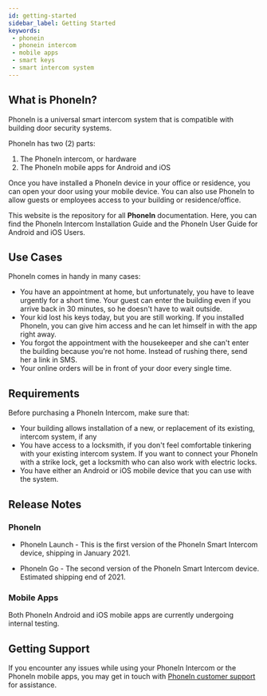```yaml
---
id: getting-started
sidebar_label: Getting Started
keywords: 
 - phonein
 - phonein intercom
 - mobile apps
 - smart keys
 - smart intercom system
---
```


## What is PhoneIn?

PhoneIn is a universal smart intercom system that is compatible with building door security systems. 

PhoneIn has two (2) parts:

1. The PhoneIn intercom, or hardware
2. The PhoneIn mobile apps for Android and iOS

Once you have installed a PhoneIn device in your office or residence, you can open your door using your mobile device. You can also use PhoneIn to allow guests or employees access to your building or residence/office.

This website is the repository for all **PhoneIn** documentation. Here, you can find the PhoneIn Intercom Installation Guide and the PhoneIn User Guide for Android and iOS Users.

## Use Cases

PhoneIn comes in handy in many cases:

* You have an appointment at home, but unfortunately, you have to leave urgently for a short time. Your guest can enter the building even if you arrive back in 30 minutes, so he doesn't have to wait outside.  
* Your kid lost his keys today, but you are still working. If you installed PhoneIn, you can give him access and he can let himself in with the app right away.  
* You forgot the appointment with the housekeeper and she can't enter the building because you're not home. Instead of rushing there, send her a link in SMS.  
* Your online orders will be in front of your door every single time.

## Requirements
Before purchasing a PhoneIn Intercom, make sure that:

* Your building allows installation of a new, or replacement of its existing, intercom system, if any
* You have access to a locksmith, if you don't feel comfortable tinkering with your existing intercom system. If you want to connect your PhoneIn with a strike lock, get a locksmith who can also work with electric locks.
* You have either an Android or iOS mobile device that you can use with the system.

## Release Notes

### PhoneIn

* PhoneIn Launch - This is the first version of the PhoneIn Smart Intercom device, shipping in January 2021.

* PhoneIn Go - The second version of the PhoneIn Smart Intercom device. Estimated shipping end of 2021.

### Mobile Apps

Both PhoneIn Android and iOS mobile apps are currently undergoing internal testing.

## Getting Support
If you encounter any issues while using your PhoneIn Intercom or the PhoneIn mobile apps, you may get in touch with [PhoneIn customer support](mailto:contact@phonein.io) for assistance.
